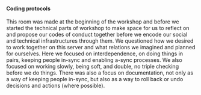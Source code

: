 #### Coding protocols

This room was made at the beginning of the workshop and before we started the technical parts of workshop to make space for us to reflect on and propose our codes of conduct together before we encode our social and technical infrastructures through them. We questioned how we desired to work together on this server and what relations we imagined and planned for ourselves. Here we focused on interdependence, on doing things in pairs, keeping people in-sync and enabling a-sync processes. We also focused on working slowly, being soft, and double, no triple checking before we do things. There was also a focus on documentation, not only as a way of keeping people in-sync, but also as a way to roll back or undo decisions and actions (where possible).

